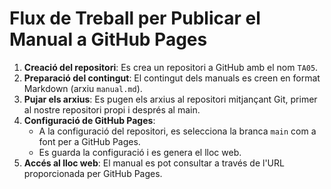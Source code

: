 # Flux de Treball per Publicar el Manual a GitHub Pages

1. **Creació del repositori**: Es crea un repositori a GitHub amb el nom `TA05`.
2. **Preparació del contingut**: El contingut dels manuals es creen en format Markdown (arxiu `manual.md`).
3. **Pujar els arxius**: Es pugen els arxius al repositori mitjançant Git, primer al nostre repositori propi i després al main.
4. **Configuració de GitHub Pages**:
   - A la configuració del repositori, es selecciona la branca `main` com a font per a GitHub Pages.
   - Es guarda la configuració i es genera el lloc web.
5. **Accés al lloc web**: El manual es pot consultar a través de l'URL proporcionada per GitHub Pages.
